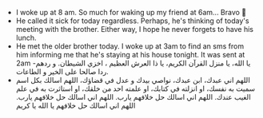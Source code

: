 - I woke up at 8 am. So much for waking up my friend at 6am... Bravo 👏
- He called it sick for today regardless. Perhaps, he's thinking of today's meeting with the brother. Either way, I hope he never forgets to have his lunch.
- He met the older brother today. I woke up at 3am to find an sms from him informing me that he's staying at his house tonight. It was sent at 2am
-يا الله، يا منزل القرآن الكريم، يا ذا العرش العظيم ، اخزي الشيطان. و ردهم ردا صالحا على الخير و الطاعات.
- اللهم اني عبدك، ابن عبدك، نواصي بيدك و عدل في قضاؤك، اللهم اسالك بكل اسم سميت به نفسك، او انزلته في كتابك، او علمته احد من خلقك، او استاثرت به في علم الغيب عندك. اللهم اني اسالك حل خلافهم يارب. اللهم اني اسالك حل خلافهم يارب. اللهم اني اسالك حل خلافهم يا الله يا كريم